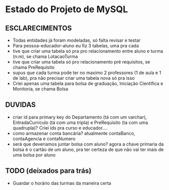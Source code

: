 # Estado do Projeto de MySQL
## ESCLARECIMENTOS
- Todas entidades já foram modeladas, só falta revisar e testar
- Para pessoa-educador-aluno eu fiz 3 tabelas, uma pra cada
- tive que criar uma tabela só pra pro relacionamento entre aluno e turma (n:m), se chama LotacaoTurma
- tive que criar uma tabela só pro relacionamento pré requisitos, se chama PreRequisito
- supus que cada turma pode ter no maximo 2 professores (1 de aula e 1 de lab), pra não precisar criar uma tabela nova só pra isso
- Criei apenas uma tabela para bolsa de graduação, Iniciação Científica e Monitoria, se chama Bolsa

## DUVIDAS
- criar id para primary key do Departamento (tá com um varchar), EntradaCurriculo (tá com uma tripla) e PreRequisito (ta com uma quadrupla)? Criei ids pra curso e educador....
- como armazenar conta bancária? atualmente contaBanco, contaAgencia e contaNumero
- será que deveriamos juntar bolsa com aluno? agora a chave primaria da bolsa é o cartão de um aluno, pra ter certeza de que não vai ter mais de uma bolsa por aluno

## TODO (deixados para trás)
- Guardar o horário das turmas da maneira certa